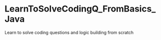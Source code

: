 # LearnToSolveCodingQ_FromBasics_Java
Learn to solve coding questions and logic building from scratch
